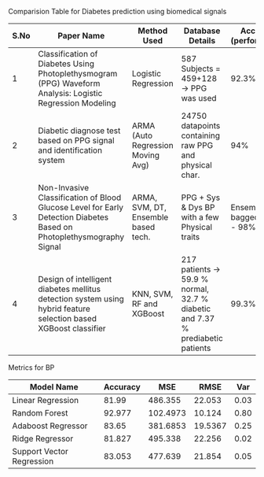 Comparision Table for Diabetes prediction using biomedical signals

|S.No| Paper Name | Method Used | Database Details | Accuracy (performance)|
|----|------------|-------------|------------------|-------------|
|1| Classification of Diabetes Using Photoplethysmogram (PPG) Waveform Analysis: Logistic Regression Modeling | Logistic Regression | 587 Subjects = 459+128 -> PPG was used | 92.3% |
|2| Diabetic diagnose test based on PPG signal and identification system | ARMA (Auto Regression Moving Avg) | 24750 datapoints containing raw PPG and physical char. | 94% |
|3| Non-Invasive Classification of Blood Glucose Level for  Early Detection Diabetes Based on Photoplethysmography Signal | ARMA, SVM, DT, Ensemble based tech. | PPG + Sys & Dys BP with a few Physical traits | Ensembled bagged trees - 98% | 
|4| Design of intelligent diabetes mellitus detection system using hybrid feature selection based XGBoost classifier | KNN, SVM, RF and XGBoost | 217 patients ->   59.9 % normal, 32.7 % diabetic and 7.37 % prediabetic patients | 99.3%




Metrics for BP

| Model Name | Accuracy | MSE | RMSE | Var |
|-|-|-|-|-|
| Linear Regression | 81.99 | 486.355 | 22.053 | 0.03| 
| Random Forest | 92.977 | 102.4973 | 10.124 | 0.80 |
| Adaboost Regressor | 83.65 | 381.6853 | 19.5367 | 0.25|
| Ridge Regressor| 81.827 | 495.338 | 22.256 | 0.02 |
| Support Vector Regression | 83.053 | 477.639 | 21.854 | 0.05 |